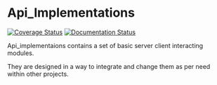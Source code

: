# Api_Implementations

[![Coverage Status](https://coveralls.io/repos/github/Rish71/api_implementations/badge.svg)](https://coveralls.io/github/Rish71/api_implementations)
[![Documentation Status](https://readthedocs.org/projects/api-implementations/badge/?version=latest)](https://api-implementations.readthedocs.io/en/latest/?badge=latest)

Api_implementaions contains a set of basic server client interacting modules. 

They are designed in a way to integrate and change them as per need within other projects.
